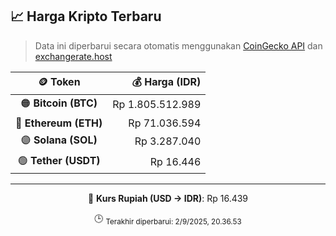 

<!-- HARGA_KRIPTO -->
## 📈 Harga Kripto Terbaru

> Data ini diperbarui secara otomatis menggunakan [CoinGecko API](https://www.coingecko.com/) dan [exchangerate.host](https://exchangerate.host/)

<div align="center">

| 🪙 Token | 💰 Harga (IDR) |
|:------:|---------------:|
| 🟠 **Bitcoin (BTC)**   | Rp 1.805.512.989 |
| 🔵 **Ethereum (ETH)**  | Rp 71.036.594 |
| 🟣 **Solana (SOL)**    | Rp 3.287.040 |
| 🟢 **Tether (USDT)**   | Rp 16.446 |

---

💱 **Kurs Rupiah (USD → IDR)**: Rp 16.439

🕒 <sub>Terakhir diperbarui: 2/9/2025, 20.36.53</sub>

</div>
<!-- /HARGA_KRIPTO -->